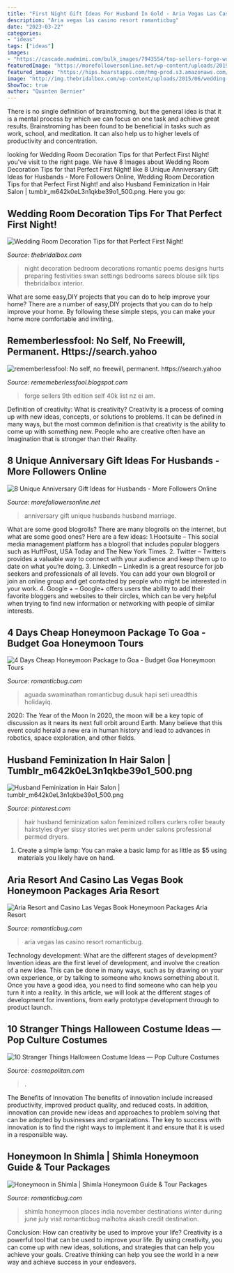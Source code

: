 ```yaml
---
title: "First Night Gift Ideas For Husband In Gold - Aria Vegas Las Casino Resort Romanticbug"
description: "Aria vegas las casino resort romanticbug"
date: "2023-03-22"
categories:
- "ideas"
tags: ["ideas"]
images:
- "https://cascade.madmimi.com/bulk_images/7943554/top-sellers-forge-world20191104-31990-1kx2tzk.jpg?1572872563"
featuredImage: "https://morefollowersonline.net/wp-content/uploads/2019/02/First-Marriage-Anniversary-Gift-For-Husband.jpg"
featured_image: "https://hips.hearstapps.com/hmg-prod.s3.amazonaws.com/images/stranger-things-costumes-1565130424.jpg?crop=1.00xw:1.00xh;0,0&amp;resize=1200:*"
image: "http://img.thebridalbox.com/wp-content/uploads/2015/06/wedding-room-decoration-love-swan.jpg"
ShowToc: true
author: "Quinten Bernier"
---
```



There is no single definition of brainstroming, but the general idea is that it is a mental process by which we can focus on one task and achieve great results. Brainstroming has been found to be beneficial in tasks such as work, school, and meditation. It can also help us to higher levels of productivity and concentration.

	

		
looking for Wedding Room Decoration Tips for that Perfect First Night! you've visit to the right page. We have 8 Images about Wedding Room Decoration Tips for that Perfect First Night! like 8 Unique Anniversary Gift Ideas for Husbands - More Followers Online, Wedding Room Decoration Tips for that Perfect First Night! and also Husband Feminization in Hair Salon | tumblr_m642k0eL3n1qkbe39o1_500.png. Here you go:
		
    
## Wedding Room Decoration Tips For That Perfect First Night!

<img loading=lazy src="http://img.thebridalbox.com/wp-content/uploads/2015/06/wedding-room-decoration-love-swan.jpg" onerror="this.onerror=null;this.src='https://tse2.mm.bing.net/th?id=OIP.ELuGoclYAunSL2v0FJ_BRQHaE8&amp;pid=15.1';" alt="Wedding Room Decoration Tips for that Perfect First Night!">

_Source: thebridalbox.com_

>night decoration bedroom decorations romantic poems designs hurts preparing festivities swan settings bedrooms sarees blouse silk tips thebridalbox interior. 

	

What are some easy,DIY projects that you can do to help improve your home?
There are a number of easy,DIY projects that you can do to help improve your home. By following these simple steps, you can make your home more comfortable and inviting.

    
## Rememberlessfool: No Self, No Freewill, Permanent. Https://search.yahoo

<img loading=lazy src="https://cascade.madmimi.com/bulk_images/7943554/top-sellers-forge-world20191104-31990-1kx2tzk.jpg?1572872563" onerror="this.onerror=null;this.src='https://tse1.mm.bing.net/th?id=OIP.vFuL4_rVphOMhQCXrGrd-QHaD7&amp;pid=15.1';" alt="rememberlessfool: No self, no freewill, permanent. https://search.yahoo">

_Source: rememeberlessfool.blogspot.com_

>forge sellers 9th edition self 40k list nz ei am. 

	

Definition of creativity: What is creativity?
Creativity is a process of coming up with new ideas, concepts, or solutions to problems. It can be defined in many ways, but the most common definition is that creativity is the ability to come up with something new. People who are creative often have an Imagination that is stronger than their Reality.

    
## 8 Unique Anniversary Gift Ideas For Husbands - More Followers Online

<img loading=lazy src="https://morefollowersonline.net/wp-content/uploads/2019/02/First-Marriage-Anniversary-Gift-For-Husband.jpg" onerror="this.onerror=null;this.src='https://tse1.mm.bing.net/th?id=OIP.NUR_PuPIxB1bmGmQp0RvvAHaFh&amp;pid=15.1';" alt="8 Unique Anniversary Gift Ideas for Husbands - More Followers Online">

_Source: morefollowersonline.net_

>anniversary gift unique husbands husband marriage. 

	

What are some good blogrolls?
There are many blogrolls on the internet, but what are some good ones? Here are a few ideas: 1.Hootsuite – This social media management platform has a blogroll that includes popular bloggers such as HuffPost, USA Today and The New York Times. 
2. Twitter – Twitters provides a valuable way to connect with your audience and keep them up to date on what you’re doing. 
3. LinkedIn – LinkedIn is a great resource for job seekers and professionals of all levels. You can add your own blogroll or join an online group and get contacted by people who might be interested in your work. 
4. Google + – Google+ offers users the ability to add their favorite bloggers and websites to their circles, which can be very helpful when trying to find new information or networking with people of similar interests.

    
## 4 Days Cheap Honeymoon Package To Goa - Budget Goa Honeymoon Tours

<img loading=lazy src="https://i1.wp.com/www.romanticbug.com/wp-content/uploads/2016/03/Cheap-Honeymoon-Package-to-Goa.jpg?fit=1200%2C900&amp;ssl=1" onerror="this.onerror=null;this.src='https://tse1.mm.bing.net/th?id=OIP.pcxk-KPGqHN1Kmmjf979cAHaFj&amp;pid=15.1';" alt="4 Days Cheap Honeymoon Package to Goa - Budget Goa Honeymoon Tours">

_Source: romanticbug.com_

>aguada swaminathan romanticbug dusuk hapi seti ureadthis holidayiq. 

	

2020: The Year of the Moon
In 2020, the moon will be a key topic of discussion as it nears its next full orbit around Earth. Many believe that this event could herald a new era in human history and lead to advances in robotics, space exploration, and other fields.

    
## Husband Feminization In Hair Salon | Tumblr_m642k0eL3n1qkbe39o1_500.png

<img loading=lazy src="https://s-media-cache-ak0.pinimg.com/736x/15/4c/0c/154c0cef4a84d81fe5905f840b1a7b59--curl-formers-hair-setting.jpg" onerror="this.onerror=null;this.src='https://tse2.mm.bing.net/th?id=OIP.aBbGXe9bTBsm6zvbdRV4AQHaLk&amp;pid=15.1';" alt="Husband Feminization in Hair Salon | tumblr_m642k0eL3n1qkbe39o1_500.png">

_Source: pinterest.com_

>hair husband feminization salon feminized rollers curlers roller beauty hairstyles dryer sissy stories wet perm under salons professional permed dryers. 

	

1. Create a simple lamp: You can make a basic lamp for as little as $5 using materials you likely have on hand.

    
## Aria Resort And Casino Las Vegas Book Honeymoon Packages Aria Resort

<img loading=lazy src="https://www.romanticbug.com/wp-content/themes/rbug/thumbimg.php?src=wp-content/uploads/2013/10/Aria-Resort-and-Casino-Las-Vegas.jpg&amp;w=800&amp;h=500" onerror="this.onerror=null;this.src='https://tse3.mm.bing.net/th?id=OIP.s4fkudPMUPGNNBjw4Qd1ZAHaEo&amp;pid=15.1';" alt="Aria Resort and Casino Las Vegas Book Honeymoon Packages Aria Resort">

_Source: romanticbug.com_

>aria vegas las casino resort romanticbug. 

	

Technology development: What are the different stages of development?
Invention ideas are the first level of development, and involve the creation of a new idea. This can be done in many ways, such as by drawing on your own experience, or by talking to someone who knows something about it. Once you have a good idea, you need to find someone who can help you turn it into a reality. In this article, we will look at the different stages of development for inventions, from early prototype development through to product launch.

    
## 10 Stranger Things Halloween Costume Ideas — Pop Culture Costumes

<img loading=lazy src="https://hips.hearstapps.com/hmg-prod.s3.amazonaws.com/images/stranger-things-costumes-1565130424.jpg?crop=1.00xw:1.00xh;0,0&amp;resize=1200:*" onerror="this.onerror=null;this.src='https://tse4.mm.bing.net/th?id=OIP.zcmRYrhXpGCtufZ11_58rwHaDu&amp;pid=15.1';" alt="10 Stranger Things Halloween Costume Ideas — Pop Culture Costumes">

_Source: cosmopolitan.com_

>. 

	

The Benefits of Innovation
The benefits of innovation include increased productivity, improved product quality, and reduced costs. In addition, innovation can provide new ideas and approaches to problem solving that can be adopted by businesses and organizations. The key to success with innovation is to find the right ways to implement it and ensure that it is used in a responsible way.

    
## Honeymoon In Shimla | Shimla Honeymoon Guide &amp; Tour Packages

<img loading=lazy src="https://www.romanticbug.com/wp-content/uploads/2015/03/Shimla.jpg" onerror="this.onerror=null;this.src='https://tse3.mm.bing.net/th?id=OIP.ZWLdB4eafaIDYAeaZLYy-wHaEU&amp;pid=15.1';" alt="Honeymoon in Shimla | Shimla Honeymoon Guide &amp; Tour Packages">

_Source: romanticbug.com_

>shimla honeymoon places india november destinations winter during june july visit romanticbug malhotra akash credit destination. 

	

Conclusion: How can creativity be used to improve your life?
Creativity is a powerful tool that can be used to improve your life. By using creativity, you can come up with new ideas, solutions, and strategies that can help you achieve your goals. Creative thinking can help you see the world in a new way and achieve success in your endeavors.

